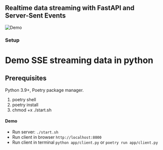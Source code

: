 ## Realtime data streaming with FastAPI and Server-Sent Events

![Demo](/imgs/app_demo.gif?raw=true "Optional Title")


### Setup
# Demo SSE streaming data in python
## Prerequisites
Python 3.9+, Poetry package manager.

1. poetry shell
2. poetry install
3. chmod +x ./start.sh

#### Demo
- Run server: `./start.sh`
- Run client in browser `http://localhost:8000`
- Run client in terminal `python app/client.py` or `poetry run app/client.py`
